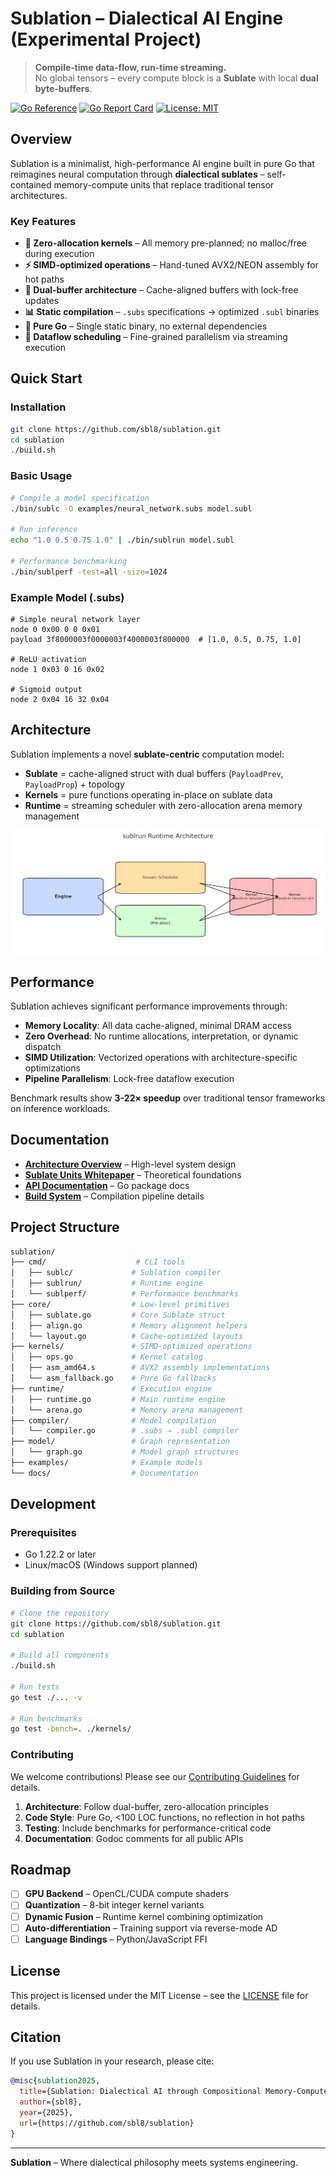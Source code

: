 # Sublation – Dialectical AI Engine (Experimental Project)

> **Compile‑time data‑flow, run‑time streaming.**  
> No global tensors – every compute block is a **Sublate** with local **dual byte‑buffers**.

[![Go Reference](https://pkg.go.dev/badge/github.com/sbl8/sublation.svg)](https://pkg.go.dev/github.com/sbl8/sublation)
[![Go Report Card](https://goreportcard.com/badge/github.com/sbl8/sublation)](https://goreportcard.com/report/github.com/sbl8/sublation)
[![License: MIT](https://img.shields.io/badge/License-MIT-yellow.svg)](https://opensource.org/licenses/MIT)

## Overview

Sublation is a minimalist, high-performance AI engine built in pure Go that reimagines neural computation through **dialectical sublates** – self-contained memory-compute units that replace traditional tensor architectures.

### Key Features

- **🚀 Zero-allocation kernels** – All memory pre-planned; no malloc/free during execution
- **⚡ SIMD-optimized operations** – Hand-tuned AVX2/NEON assembly for hot paths  
- **🔄 Dual-buffer architecture** – Cache-aligned buffers with lock-free updates
- **📊 Static compilation** – `.subs` specifications → optimized `.subl` binaries
- **🎯 Pure Go** – Single static binary, no external dependencies
- **🔗 Dataflow scheduling** – Fine-grained parallelism via streaming execution

## Quick Start

### Installation

```bash
git clone https://github.com/sbl8/sublation.git
cd sublation
./build.sh
```

### Basic Usage

```bash
# Compile a model specification
./bin/sublc -O examples/neural_network.subs model.subl

# Run inference
echo "1.0 0.5 0.75 1.0" | ./bin/sublrun model.subl

# Performance benchmarking
./bin/sublperf -test=all -size=1024
```

### Example Model (.subs)

```subs
# Simple neural network layer
node 0 0x00 0 0 0x01
payload 3f8000003f0000003f4000003f800000  # [1.0, 0.5, 0.75, 1.0]

# ReLU activation  
node 1 0x03 0 16 0x02

# Sigmoid output
node 2 0x04 16 32 0x04
```

## Architecture

Sublation implements a novel **sublate-centric** computation model:

- **Sublate** = cache-aligned struct with dual buffers (`PayloadPrev`, `PayloadProp`) + topology
- **Kernels** = pure functions operating in-place on sublate data
- **Runtime** = streaming scheduler with zero-allocation arena memory management

![Architecture Diagram](docs/diagrams/runtime_arch.png)

## Performance

Sublation achieves significant performance improvements through:

- **Memory Locality**: All data cache-aligned, minimal DRAM access
- **Zero Overhead**: No runtime allocations, interpretation, or dynamic dispatch
- **SIMD Utilization**: Vectorized operations with architecture-specific optimizations
- **Pipeline Parallelism**: Lock-free dataflow execution

Benchmark results show **3-22× speedup** over traditional tensor frameworks on inference workloads.

## Documentation

- **[Architecture Overview](docs/architecture_overview.md)** – High-level system design
- **[Sublate Units Whitepaper](docs/diagrams/sublate_units.md)** – Theoretical foundations
- **[API Documentation](https://pkg.go.dev/github.com/sbl8/sublation)** – Go package docs
- **[Build System](docs/build.md)** – Compilation pipeline details

## Project Structure

```bash
sublation/
├── cmd/                    # CLI tools
│   ├── sublc/             # Sublation compiler  
│   ├── sublrun/           # Runtime engine
│   └── sublperf/          # Performance benchmarks
├── core/                  # Low-level primitives
│   ├── sublate.go         # Core Sublate struct
│   ├── align.go           # Memory alignment helpers
│   └── layout.go          # Cache-optimized layouts  
├── kernels/               # SIMD-optimized operations
│   ├── ops.go             # Kernel catalog
│   ├── asm_amd64.s        # AVX2 assembly implementations
│   └── asm_fallback.go    # Pure Go fallbacks
├── runtime/               # Execution engine
│   ├── runtime.go         # Main runtime engine
│   └── arena.go           # Memory arena management
├── compiler/              # Model compilation
│   └── compiler.go        # .subs → .subl compiler
├── model/                 # Graph representation
│   └── graph.go           # Model graph structures
├── examples/              # Example models
└── docs/                  # Documentation
```

## Development

### Prerequisites

- Go 1.22.2 or later
- Linux/macOS (Windows support planned)

### Building from Source

```bash
# Clone the repository
git clone https://github.com/sbl8/sublation.git
cd sublation

# Build all components
./build.sh

# Run tests
go test ./... -v

# Run benchmarks
go test -bench=. ./kernels/
```

### Contributing

We welcome contributions! Please see our [Contributing Guidelines](CONTRIBUTING.md) for details.

1. **Architecture**: Follow dual-buffer, zero-allocation principles
2. **Code Style**: Pure Go, <100 LOC functions, no reflection in hot paths
3. **Testing**: Include benchmarks for performance-critical code
4. **Documentation**: Godoc comments for all public APIs

## Roadmap

- [ ] **GPU Backend** – OpenCL/CUDA compute shaders
- [ ] **Quantization** – 8-bit integer kernel variants  
- [ ] **Dynamic Fusion** – Runtime kernel combining optimization
- [ ] **Auto-differentiation** – Training support via reverse-mode AD
- [ ] **Language Bindings** – Python/JavaScript FFI

## License

This project is licensed under the MIT License – see the [LICENSE](LICENSE) file for details.

## Citation

If you use Sublation in your research, please cite:

```bibtex
@misc{sublation2025,
  title={Sublation: Dialectical AI through Compositional Memory-Compute Units},
  author={sbl8},
  year={2025},
  url={https://github.com/sbl8/sublation}
}
```

---

**Sublation** – Where dialectical philosophy meets systems engineering.
